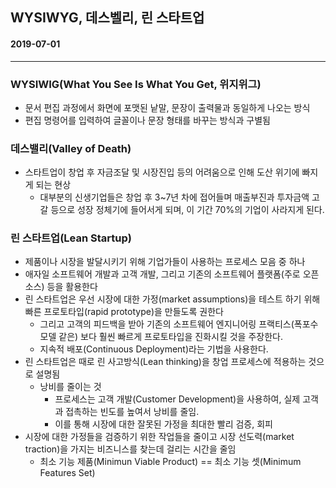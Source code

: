 ## WYSIWYG, 데스벨리, 린 스타트업

#### 2019-07-01

---

### WYSIWIG(What You See Is What You Get, 위지위그)

* 문서 편집 과정에서 화면에 포맷된 낱말, 문장이 출력물과 동일하게 나오는 방식
* 편집 명령어를 입력하여 글꼴이나 문장 형태를 바꾸는 방식과 구별됨

### 데스밸리(Valley of Death)

* 스타트업이 창업 후 자금조달 및 시장진입 등의 어려움으로 인해 도산 위기에 빠지게 되는 현상
  * 대부분의 신생기업들은 창업 후 3~7년 차에 접어들며 매출부진과 투자금액 고갈 등으로 성장 정체기에 들어서게 되며, 이 기간 70%의 기업이 사라지게 된다. 

### 린 스타트업(Lean Startup) 

* 제품이나 시장을 발달시키기 위해 기업가들이 사용하는 프로세스 모음 중 하나
* 애자일 소프트웨어 개발과 고객 개발, 그리고 기존의 소프트웨어 플랫폼(주로 오픈소스) 등을 활용한다
* 린 스타트업은 우선 시장에 대한 가정(market assumptions)을 테스트 하기 위해 빠른 프로토타입(rapid prototype)을 만들도록 권한다
  * 그리고 고객의 피드백을 받아 기존의 소프트웨어 엔지니어링 프랙티스(폭포수 모델 같은) 보다 훨씬 빠르게 프로토타입을 진화시킬 것을 주장한다.
  * 지속적 배포(Continuous Deployment)라는 기법을 사용한다.
* 린 스타트업은 때로 린 사고방식(Lean thinking)을 창업 프로세스에 적용하는 것으로 설명됨
  * 낭비를 줄이는 것
    * 프로세스는 고객 개발(Customer Development)을 사용하여, 실제 고객과 접촉하는 빈도를 높여서 낭비를 줄임.
    * 이를 통해 시장에 대한 잘못된 가정을 최대한 빨리 검증, 회피
* 시장에 대한 가정들을 검증하기 위한 작업들을 줄이고 시장 선도력(market traction)을 가지는 비즈니스를 찾는데 걸리는 시간을 줄임
  * 최소 기능 제품(Minimun Viable Product) == 최소 기능 셋(Minimum Features Set)

